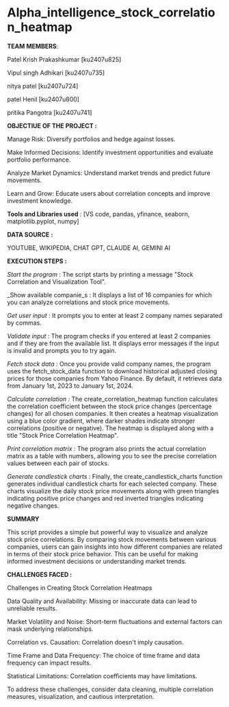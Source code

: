 # Alpha_intelligence_stock_correlation_heatmap


**TEAM MEMBERS**:

Patel Krish Prakashkumar [ku2407u825]

Vipul singh Adhikari [ku2407u735]

nitya patel [ku2407u724] 

patel  Henil [ku2407u800]

pritika Pangotra [ku2407u741]


**OBJECTIUE OF THE PROJECT :**

Manage Risk: Diversify portfolios and hedge against losses.

Make Informed Decisions: Identify investment opportunities and evaluate portfolio performance.

Analyze Market Dynamics: Understand market trends and predict future movements.

Learn and Grow: Educate users about correlation concepts and improve investment knowledge.

**Tools and Libraries used** : [VS code, pandas, yfinance, seaborn, matplotlib.pyplot, numpy]

**DATA SOURCE :**

YOUTUBE, WIKIPEDIA, CHAT GPT, CLAUDE AI, GEMINI AI

**EXECUTION STEPS :**


_Start the program_ : The script starts by printing a message "Stock Correlation and Visualization Tool".

_Show available companie_s : It displays a list of 16 companies for which you can analyze correlations and stock price movements.

_Get user input_ : It prompts you to enter at least 2 company names separated by commas.

_Validate input :_ The program checks if you entered at least 2 companies and if they are from the available list. It displays error messages if the input is invalid and prompts you to try again.

_Fetch stock data :_ Once you provide valid company names, the program uses the fetch_stock_data function to download historical adjusted closing prices for those companies from Yahoo Finance. By default, it retrieves data from January 1st, 2023 to January 1st, 2024.

_Calculate correlation :_ The create_correlation_heatmap function calculates the correlation coefficient between the stock price changes (percentage changes) for all chosen companies. It then creates a heatmap visualization using a blue color gradient, where darker shades indicate stronger correlations (positive or negative). The heatmap is displayed along with a title "Stock Price Correlation Heatmap".

_Print correlation matrix :_ The program also prints the actual correlation matrix as a table with numbers, allowing you to see the precise correlation values between each pair of stocks.

_Generate candlestick charts_ : Finally, the create_candlestick_charts function generates individual candlestick charts for each selected company. These charts visualize the daily stock price movements along with green triangles indicating positive price changes and red inverted triangles indicating negative changes.

**SUMMARY**

This script provides a simple but powerful way to visualize and analyze stock price correlations. By comparing stock movements between various companies, users can gain insights into how different companies are related in terms of their stock price behavior. This can be useful for making informed investment decisions or understanding market trends.

**CHALLENGES FACED :**

Challenges in Creating Stock Correlation Heatmaps

Data Quality and Availability: Missing or inaccurate data can lead to unreliable results.

Market Volatility and Noise: Short-term fluctuations and external factors can mask underlying relationships.

Correlation vs. Causation: Correlation doesn't imply causation.


Time Frame and Data Frequency: The choice of time frame and data frequency can impact results.

Statistical Limitations: Correlation coefficients may have limitations.

To address these challenges, consider data cleaning, multiple correlation measures, visualization, and cautious interpretation.
